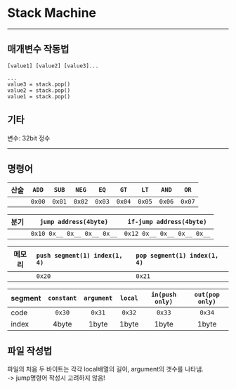 # Stack Machine

---

## 매개변수 작동법

    [value1] [value2] [value3]...

    ...
    value3 = stack.pop()
    value2 = stack.pop()
    value1 = stack.pop()

## 기타

변수: 32bit 정수

---

## 명령어

| 산술 | `ADD`  | `SUB`  | `NEG`  |  `EQ`  |  `GT`  |  `LT`  | `AND`  |  `OR`  |
| ---- | :----: | :----: | :----: | :----: | :----: | :----: | :----: | :----: |
|      | `0x00` | `0x01` | `0x02` | `0x03` | `0x04` | `0x05` | `0x06` | `0x07` |

| 분기 |   `jump address(4byte)`    |  `if-jump address(4byte)`  |
| ---- | :------------------------: | :------------------------: |
|      | `0x10 0x__ 0x__ 0x__ 0x__` | `0x12 0x__ 0x__ 0x__ 0x__` |

| 메모리 | `push segment(1) index(1, 4)` | `pop segment(1) index(1, 4)` |
| ------ | :---------------------------- | :--------------------------- |
|        | `0x20`                        | `0x21`                       |

| segment | `constant` | `argument` | `local` | `in(push only)` | `out(pop only)` |
| ------- | :--------: | :--------: | :-----: | :-------------: | :-------------: |
| code    |   `0x30`   |   `0x31`   | `0x32`  |     `0x33`      |     `0x34`      |
| index   |   4byte    |   1byte    |  1byte  |      1byte      |      1byte      |

## 파일 작성법

파일의 처음 두 바이트는 각각 local배열의 길이, argument의 갯수를 나타냄.  
-> jump명령어 작성시 고려하지 않음!
